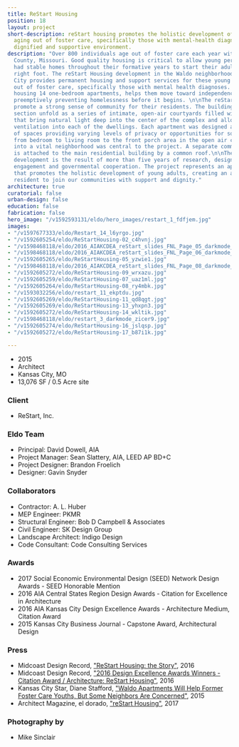 ```yaml
---
title: ReStart Housing
position: 18
layout: project
short-description: reStart housing promotes the holistic development of young adults
  aging out of foster care, specifically those with mental-health diagnoses, in a
  dignified and supportive environment.
description: "Over 800 individuals age out of foster care each year within Jackson
  County, Missouri. Good quality housing is critical to allow young persons who haven’t
  had stable homes throughout their formative years to start their adult life on the
  right foot. The reStart Housing development in the Waldo neighborhood of Kansas
  City provides permanent housing and support services for these young adults aging
  out of foster care, specifically those with mental health diagnoses. The project,
  housing 14 one-bedroom apartments, helps them move toward independence and self-sufficiency,
  preemptively preventing homelessness before it begins. \n\nThe reStart apartments
  promote a strong sense of community for their residents. The building’s plan and
  section unfold as a series of intimate, open-air courtyards filled with sunlight
  that bring natural light deep into the center of the complex and allow cross-breeze
  ventilation into each of the dwellings. Each apartment was designed as a series
  of spaces providing varying levels of privacy or opportunities for social interaction,
  from bedroom to living room to the front porch area in the open air courtyard. Integration
  into a vital neighborhood was central to the project. A separate community building
  is attached to the main residential building by a common roof.\n\nThe reStart Housing
  development is the result of more than five years of research, design, community
  engagement and governmental cooperation. The project represents an apartment complex
  that promotes the holistic development of young adults, creating an avenue for each
  resident to join our communities with support and dignity."
architecture: true
curatorial: false
urban-design: false
education: false
fabrication: false
hero_image: "/v1592593131/eldo/hero_images/restart_1_fdfjem.jpg"
images:
- "/v1597677333/eldo/Restart_14_l6yrgo.jpg"
- "/v1592605254/eldo/ReStartHousing-02_c4hvnj.jpg"
- "/v1598468118/eldo/2016_AIAKCDEA_reStart_slides_FNL_Page_05_darkmode_aro2h1.jpg"
- "/v1598468118/eldo/2016_AIAKCDEA_reStart_slides_FNL_Page_06_darkmode_r4zyb3.jpg"
- "/v1592605265/eldo/ReStartHousing-05_yzwie1.jpg"
- "/v1598468118/eldo/2016_AIAKCDEA_reStart_slides_FNL_Page_08_darkmode_cdxpgf.jpg"
- "/v1592605272/eldo/ReStartHousing-09_wrxazu.jpg"
- "/v1592605259/eldo/ReStartHousing-07_uaz1ml.jpg"
- "/v1592605264/eldo/ReStartHousing-08_ry4mbk.jpg"
- "/v1593032256/eldo/restart_11_ekptdu.jpg"
- "/v1592605269/eldo/ReStartHousing-11_qd8qgt.jpg"
- "/v1592605269/eldo/ReStartHousing-13_yhxpn3.jpg"
- "/v1592605272/eldo/ReStartHousing-14_wkltik.jpg"
- "/v1598468118/eldo/restart_3_darkmode_zicer9.jpg"
- "/v1592605274/eldo/ReStartHousing-16_jslqsp.jpg"
- "/v1592605272/eldo/ReStartHousing-17_b87i1k.jpg"

---
```

- 2015
- Architect
- Kansas City, MO
- 13,076 SF / 0.5 Acre site

### Client
- ReStart, Inc.

### Eldo Team
- Principal: David Dowell, AIA
- Project Manager: Sean Slattery, AIA, LEED AP BD+C
- Project Designer: Brandon Froelich
- Designer: Gavin Snyder

### Collaborators
- Contractor: A. L. Huber
- MEP Engineer: PKMR
- Structural Engineer: Bob D Campbell & Associates
- Civil Engineer: SK Design Group
- Landscape Architect: Indigo Design
- Code Consultant: Code Consulting Services

### Awards
- 2017 Social Economic Environmental Design (SEED) Network Design Awards - SEED Honorable Mention
- 2016 AIA Central States Region Design Awards - Citation for Excellence in Architecture
- 2016 AIA Kansas City Design Excellence Awards - Architecture Medium, Citation Award
- 2015 Kansas City Business Journal - Capstone Award, Architectural Design

### Press
- Midcoast Design Record, ["ReStart Housing: the Story"](http://www.midcoastrecord.com/restart-housing "ReStart Housing: the Story"), 2016
- Midcoast Design Record, ["2016 Design Excellence Awards Winners - Citation Award / Architecture: ReStart Housing"](http://www.midcoastrecord.com/design-awards-restart "2016 Design Excellence Awards Winners - Citation Award / Architecture: ReStart Housing"), 2016
- Kansas City Star, Diane Stafford, ["Waldo Apartments Will Help Former Foster Care Youths, But Some Neighbors Are Concerned"](https://www.kansascity.com/news/business/article9612272.html "Waldo Apartments Will Help Former Foster Care Youths, But Some Neighbors Are Concerned"), 2015
- Architect Magazine, el dorado, ["reStart Housing"](https://www.architectmagazine.com/project-gallery/restart-housing "reStart Housing"), 2017

### Photography by
- Mike Sinclair
